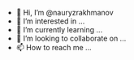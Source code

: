 - 👋 Hi, I’m @nauryzrakhmanov
- 👀 I’m interested in ...
- 🌱 I’m currently learning ...
- 💞️ I’m looking to collaborate on ...
- 📫 How to reach me ...

<!---
nauryzrakhmanov/nauryzrakhmanov is a ✨ special ✨ repository because its `README.md` (this file) appears on your GitHub profile.
You can click the Preview link to take a look at your changes.
--->
